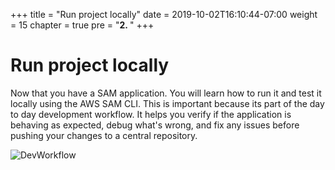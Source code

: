+++
title = "Run project locally"
date = 2019-10-02T16:10:44-07:00
weight = 15
chapter = true
pre = "<b>2. </b>"
+++
# Run project locally

Now that you have a SAM application. You will learn how to run it and test it locally using the AWS SAM CLI. This is important because its part of the day to day development workflow. It helps you verify if the application is behaving as expected, debug what's wrong, and fix any issues before pushing your changes to a central repository.

![DevWorkflow](/images/dev-workflow-art.png)